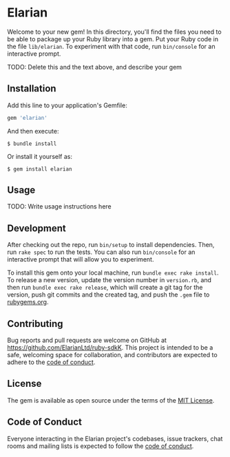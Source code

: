 # Elarian

Welcome to your new gem! In this directory, you'll find the files you need to be able to package up your Ruby library into a gem. Put your Ruby code in the file `lib/elarian`. To experiment with that code, run `bin/console` for an interactive prompt.

TODO: Delete this and the text above, and describe your gem

## Installation

Add this line to your application's Gemfile:

```ruby
gem 'elarian'
```

And then execute:

    $ bundle install

Or install it yourself as:

    $ gem install elarian

## Usage

TODO: Write usage instructions here

## Development

After checking out the repo, run `bin/setup` to install dependencies. Then, run `rake spec` to run the tests. You can also run `bin/console` for an interactive prompt that will allow you to experiment.

To install this gem onto your local machine, run `bundle exec rake install`. To release a new version, update the version number in `version.rb`, and then run `bundle exec rake release`, which will create a git tag for the version, push git commits and the created tag, and push the `.gem` file to [rubygems.org](https://rubygems.org).

## Contributing

Bug reports and pull requests are welcome on GitHub at https://github.com/ElarianLtd/ruby-sdkK. This project is intended to be a safe, welcoming space for collaboration, and contributors are expected to adhere to the [code of conduct](https://github.com/ElarianLtd/ruby-sdk/blob/master/CODE_OF_CONDUCT.md).

## License

The gem is available as open source under the terms of the [MIT License](https://opensource.org/licenses/MIT).

## Code of Conduct

Everyone interacting in the Elarian project's codebases, issue trackers, chat rooms and mailing lists is expected to follow the [code of conduct](https://github.com/ElarianLtd/ruby-sdk/blob/master/CODE_OF_CONDUCT.md).
